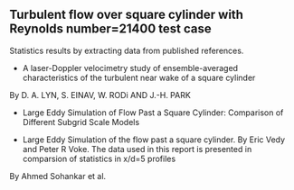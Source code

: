 ## Turbulent flow over square cylinder with Reynolds number=21400 test case

Statistics results by extracting data from published references.

* A laser-Doppler velocimetry study of ensemble-averaged characteristics of the turbulent near wake of a square cylinder

By D. A. LYN, S. EINAV, W. RODi AND J.-H. PARK

* Large Eddy Simulation of Flow Past a Square Cylinder: Comparison of Different Subgrid Scale Models

* Large Eddy Simulation of the flow past a square cylinder. By Eric Vedy and Peter R Voke. The data used in this report is presented in comparsion of statistics in x/d=5 profiles

By Ahmed Sohankar et al.
